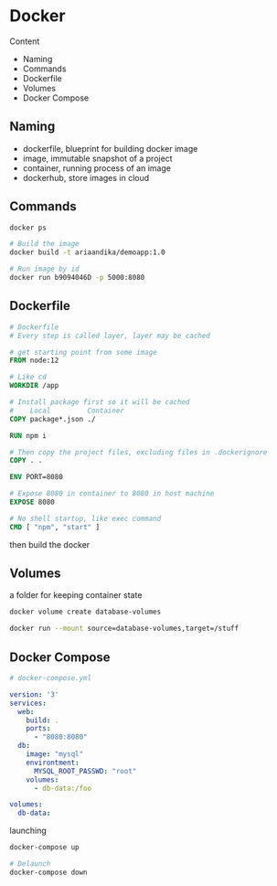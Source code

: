 # Docker

Content

- Naming
- Commands
- Dockerfile
- Volumes
- Docker Compose

## Naming

- dockerfile, blueprint for building docker image
- image, immutable snapshot of a project
- container, running process of an image
- dockerhub, store images in cloud

## Commands

```bash
docker ps
```

```bash
# Build the image
docker build -t ariaandika/demoapp:1.0
```

```bash
# Run image by id
docker run b9094046D -p 5000:8080
```

## Dockerfile

```Dockerfile
# Dockerfile
# Every step is called layer, layer may be cached

# get starting point from some image
FROM node:12

# Like cd
WORKDIR /app

# Install package first so it will be cached
#    Local         Container
COPY package*.json ./

RUN npm i

# Then copy the project files, excluding files in .dockerignore
COPY . .

ENV PORT=8080

# Expose 8080 in container to 8080 in host machine
EXPOSE 8080

# No shell startup, like exec command
CMD [ "npm", "start" ]

```

then build the docker

## Volumes

a folder for keeping container state

```bash
docker volume create database-volumes

docker run --mount source=database-volumes,target=/stuff
```

## Docker Compose

```yml
# docker-compose.yml

version: '3'
services:
  web:
    build: .
    ports:
      - "8080:8080"
  db:
    image: "mysql"
    environtment:
      MYSQL_ROOT_PASSWD: "root"
    volumes:
      - db-data:/foo

volumes:
  db-data:
```

launching

```bash
docker-compose up

# Delaunch
docker-compose down
```
